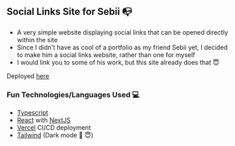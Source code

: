 ## Social Links Site for Sebii 📭

- A very simple website displaying social links that can be opened directly within the site
- Since I didn't have as cool of a portfolio as my friend Sebii yet, I decided to make him a social links website, rather than one for myself
- I would link you to some of his work, but this site already does that 😇

Deployed [here](https://sebii-portfolio.vercel.app/)

### Fun Technologies/Languages Used 💻
- [Typescript](https://www.typescriptlang.org/)
- [React](https://reactjs.org/) with [NextJS](https://nextjs.org/)
- [Vercel](https://vercel.com/) CI/CD deployment
- [Tailwind](https://tailwindcss.com/) (Dark mode 🌙 😇)